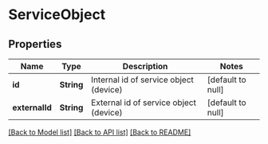 # ServiceObject
## Properties

| Name | Type | Description | Notes |
|------------ | ------------- | ------------- | -------------|
| **id** | **String** | Internal id of service object (device) | [default to null] |
| **externalId** | **String** | External id of service object (device) | [default to null] |

[[Back to Model list]](../README.md#documentation-for-models) [[Back to API list]](../README.md#documentation-for-api-endpoints) [[Back to README]](../README.md)

